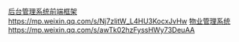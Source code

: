 [后台管理系统前端框架https://mp.weixin.qq.com/s/Nj7zlitW\_L4HU3KocxJvHw](https://mp.weixin.qq.com/s/Nj7zlitW_L4HU3KocxJvHw)
[物业管理系统https://mp.weixin.qq.com/s/awTk02hzFyssHWy73DeuAA](https://mp.weixin.qq.com/s/awTk02hzFyssHWy73DeuAA)


